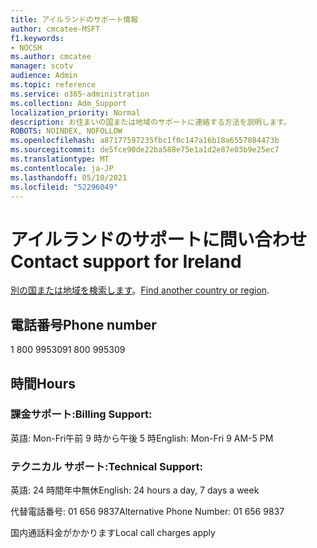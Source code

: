 ```yaml
---
title: アイルランドのサポート情報
author: cmcatee-MSFT
f1.keywords:
- NOCSH
ms.author: cmcatee
manager: scotv
audience: Admin
ms.topic: reference
ms.service: o365-administration
ms.collection: Adm_Support
localization_priority: Normal
description: お住まいの国または地域のサポートに連絡する方法を説明します。
ROBOTS: NOINDEX, NOFOLLOW
ms.openlocfilehash: a87177597235fbc1f0c147a16b18a6557084473b
ms.sourcegitcommit: de5fce90de22ba588e75e1a1d2e87e03b9e25ec7
ms.translationtype: MT
ms.contentlocale: ja-JP
ms.lasthandoff: 05/10/2021
ms.locfileid: "52296049"
---
```

# <a name="contact-support-for-ireland"></a><span data-ttu-id="08d2f-103">アイルランドのサポートに問い合わせ</span><span class="sxs-lookup"><span data-stu-id="08d2f-103">Contact support for Ireland</span></span>

<span data-ttu-id="08d2f-104">[別の国または地域を検索します](../../business-video/get-help-support.md)。</span><span class="sxs-lookup"><span data-stu-id="08d2f-104">[Find another country or region](../../business-video/get-help-support.md).</span></span>

## <a name="phone-number"></a><span data-ttu-id="08d2f-105">電話番号</span><span class="sxs-lookup"><span data-stu-id="08d2f-105">Phone number</span></span>
<span data-ttu-id="08d2f-106">1 800 995309</span><span class="sxs-lookup"><span data-stu-id="08d2f-106">1 800 995309</span></span>

## <a name="hours"></a><span data-ttu-id="08d2f-107">時間</span><span class="sxs-lookup"><span data-stu-id="08d2f-107">Hours</span></span>
### <a name="billing-support"></a><span data-ttu-id="08d2f-108">課金サポート:</span><span class="sxs-lookup"><span data-stu-id="08d2f-108">Billing Support:</span></span>

<span data-ttu-id="08d2f-109">英語: Mon-Fri午前 9 時から午後 5 時</span><span class="sxs-lookup"><span data-stu-id="08d2f-109">English: Mon-Fri 9 AM-5 PM</span></span>

### <a name="technical-support"></a><span data-ttu-id="08d2f-110">テクニカル サポート:</span><span class="sxs-lookup"><span data-stu-id="08d2f-110">Technical Support:</span></span>

<span data-ttu-id="08d2f-111">英語: 24 時間年中無休</span><span class="sxs-lookup"><span data-stu-id="08d2f-111">English: 24 hours a day, 7 days a week</span></span>

<span data-ttu-id="08d2f-112">代替電話番号: 01 656 9837</span><span class="sxs-lookup"><span data-stu-id="08d2f-112">Alternative Phone Number: 01 656 9837</span></span>

<span data-ttu-id="08d2f-113">国内通話料金がかかります</span><span class="sxs-lookup"><span data-stu-id="08d2f-113">Local call charges apply</span></span>

